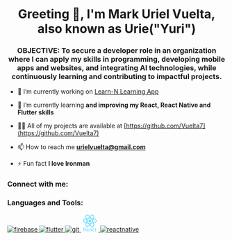 <h1 align="center">Greeting 👋, I'm Mark Uriel Vuelta, also known as Urie("Yuri")</h1>
<h3 align="center">OBJECTIVE: To secure a developer role in an organization where I can apply my skills in programming, developing mobile apps and websites, and integrating AI technologies, while continuously learning and contributing to impactful projects.</h3>

- 🔭 I’m currently working on [Learn-N Learning App](https://github.com/Vuelta7/Learn-N.git)

- 🌱 I’m currently learning **and improving my React, React Native and Flutter skills**

- 👨‍💻 All of my projects are available at [https://github.com/Vuelta7](https://github.com/Vuelta7)

- 📫 How to reach me **urielvuelta@gmail.com**

- ⚡ Fun fact **I love Ironman**

<h3 align="left">Connect with me:</h3>
<p align="left">
</p>

<h3 align="left">Languages and Tools:</h3>
<p align="left"> <a href="https://firebase.google.com/" target="_blank" rel="noreferrer"> <img src="https://www.vectorlogo.zone/logos/firebase/firebase-icon.svg" alt="firebase" width="40" height="40"/> </a> <a href="https://flutter.dev" target="_blank" rel="noreferrer"> <img src="https://www.vectorlogo.zone/logos/flutterio/flutterio-icon.svg" alt="flutter" width="40" height="40"/> </a> <a href="https://git-scm.com/" target="_blank" rel="noreferrer"> <img src="https://www.vectorlogo.zone/logos/git-scm/git-scm-icon.svg" alt="git" width="40" height="40"/> </a> <a href="https://reactjs.org/" target="_blank" rel="noreferrer"> <img src="https://raw.githubusercontent.com/devicons/devicon/master/icons/react/react-original-wordmark.svg" alt="react" width="40" height="40"/> </a> <a href="https://reactnative.dev/" target="_blank" rel="noreferrer"> <img src="https://reactnative.dev/img/header_logo.svg" alt="reactnative" width="40" height="40"/> </a> </p>


